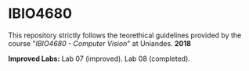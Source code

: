 # IBIO4680
This repository strictly follows the teorethical guidelines provided by the course "*IBIO4680 - Computer Vision*" at Uniandes. 
**2018**

**Improved Labs:**
Lab 07 (improved).
Lab 08 (completed).
